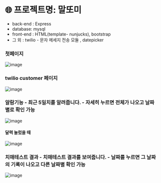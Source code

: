 # 🌐 프로젝트명: 말또미 
* back-end : Express
* database: mysql
* front-end : HTML(template- nunjucks), bootstrap
* 그 외 : twilio - 문자 메세지 전송 모듈 , datepicker 


### 첫페이지 
![image](https://user-images.githubusercontent.com/67853463/102856592-1e451c80-446a-11eb-85b3-ab0f0b4ed86a.png)

### twilio customer 페이지 
![image](https://user-images.githubusercontent.com/67853463/102361734-e6b41b80-3ff6-11eb-8d08-bc39682ae705.png)

### 알람기능 - 최근 5일치를 알려줍니다. - 자세히 누르면 전체가 나오고 날짜별로 확인 가능
![image](https://user-images.githubusercontent.com/67853463/102727874-dd66de00-436b-11eb-857e-f91010a1bd98.png)

#### 달력 눌렀을 때
![image](https://user-images.githubusercontent.com/67853463/102727994-a2b17580-436c-11eb-91a0-23862e037dbf.png)


### 치매테스트 결과 - 치매테스트 결과를 보여줍니다. - 날짜를 누르면 그 날짜의 기록이 나오고 다른 날짜별 확인 가능 
![image](https://user-images.githubusercontent.com/67853463/102727948-523a1800-436c-11eb-8b88-b9647cf79b2c.png)

